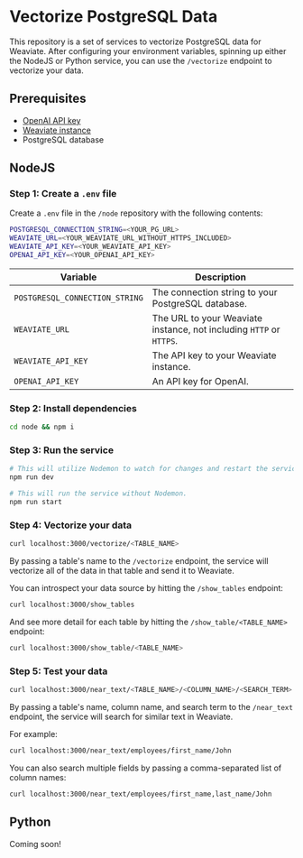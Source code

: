# Vectorize PostgreSQL Data

This repository is a set of services to vectorize PostgreSQL data for Weaviate. After configuring your environment
variables, spinning up either the NodeJS or Python service, you can use the `/vectorize` endpoint to vectorize your
data.

## Prerequisites

- [OpenAI API key](https://openai.com/blog/openai-api)
- [Weaviate instance](https://weaviate.io/)
- PostgreSQL database

## NodeJS

### Step 1: Create a `.env` file

Create a `.env` file in the `/node` repository with the following contents:

```bash
POSTGRESQL_CONNECTION_STRING=<YOUR_PG_URL>
WEAVIATE_URL=<YOUR_WEAVIATE_URL_WITHOUT_HTTPS_INCLUDED>
WEAVIATE_API_KEY=<YOUR_WEAVIATE_API_KEY>
OPENAI_API_KEY=<YOUR_OPENAI_API_KEY>
```

| Variable                       | Description                                                         |
| ------------------------------ | ------------------------------------------------------------------- |
| `POSTGRESQL_CONNECTION_STRING` | The connection string to your PostgreSQL database.                  |
| `WEAVIATE_URL`                 | The URL to your Weaviate instance, not including `HTTP` or `HTTPS`. |
| `WEAVIATE_API_KEY`             | The API key to your Weaviate instance.                              |
| `OPENAI_API_KEY`               | An API key for OpenAI.                                              |

### Step 2: Install dependencies

```bash
cd node && npm i
```

### Step 3: Run the service

```bash
# This will utilize Nodemon to watch for changes and restart the service.
npm run dev

# This will run the service without Nodemon.
npm run start
```

### Step 4: Vectorize your data

```bash
curl localhost:3000/vectorize/<TABLE_NAME>
```

By passing a table's name to the `/vectorize` endpoint, the service will vectorize all of the data in that table and
send it to Weaviate.

You can introspect your data source by hitting the `/show_tables` endpoint:

```bash
curl localhost:3000/show_tables
```

And see more detail for each table by hitting the `/show_table/<TABLE_NAME>` endpoint:

```bash
curl localhost:3000/show_table/<TABLE_NAME>
```

### Step 5: Test your data

```bash
curl localhost:3000/near_text/<TABLE_NAME>/<COLUMN_NAME>/<SEARCH_TERM>
```

By passing a table's name, column name, and search term to the `/near_text` endpoint, the service will search for
similar text in Weaviate.

For example:

```bash
curl localhost:3000/near_text/employees/first_name/John
```

You can also search multiple fields by passing a comma-separated list of column names:

```bash
curl localhost:3000/near_text/employees/first_name,last_name/John
```

## Python

Coming soon!
